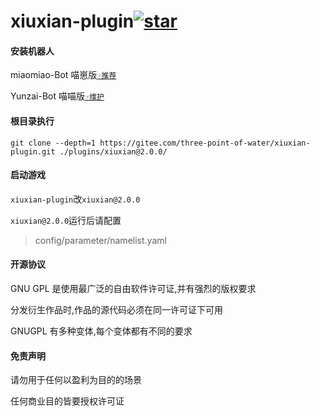 # xiuxian-plugin<a  href='https://gitee.com/three-point-of-water/xiuxian-plugin/stargazers'><img src='https://gitee.com/three-point-of-water/xiuxian-plugin/badge/star.svg?theme=dark'  alt='star'></img></a>

#### 安装机器人

miaomiao-Bot 喵崽版[`☞推荐`](https://gitee.com/yoimiya-kokomi/Miao-Yunzai)

Yunzai-Bot 喵喵版[`☞维护`](https://gitee.com/yoimiya-kokomi/Yunzai-Bot)

#### 根目录执行

```
git clone --depth=1 https://gitee.com/three-point-of-water/xiuxian-plugin.git ./plugins/xiuxian@2.0.0/
```

#### 启动游戏

`xiuxian-plugin`改`xiuxian@2.0.0`

`xiuxian@2.0.0`运行后请配置

> config/parameter/namelist.yaml

#### 开源协议

GNU GPL 是使用最广泛的自由软件许可证,并有强烈的版权要求

分发衍生作品时,作品的源代码必须在同一许可证下可用

GNUGPL 有多种变体,每个变体都有不同的要求

#### 免责声明

请勿用于任何以盈利为目的的场景

任何商业目的皆要授权许可证
